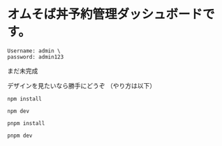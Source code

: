 # オムそば丼予約管理ダッシュボードです。

```
Username: admin \
password: admin123
```
まだ未完成

デザインを見たいなら勝手にどうぞ
（やり方は以下）

```
npm install

npm dev
```

```
pnpm install

pnpm dev
```
